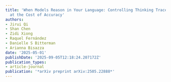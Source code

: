 ```yaml
---
title: 'When Models Reason in Your Language: Controlling Thinking Trace Language Comes
  at the Cost of Accuracy'
authors:
- Jirui Qi
- Shan Chen
- Zidi Xiong
- Raquel Fernández
- Danielle S Bitterman
- Arianna Bisazza
date: '2025-05-01'
publishDate: '2025-09-05T12:18:24.207172Z'
publication_types:
- article-journal
publication: '*arXiv preprint arXiv:2505.22888*'
---
```


